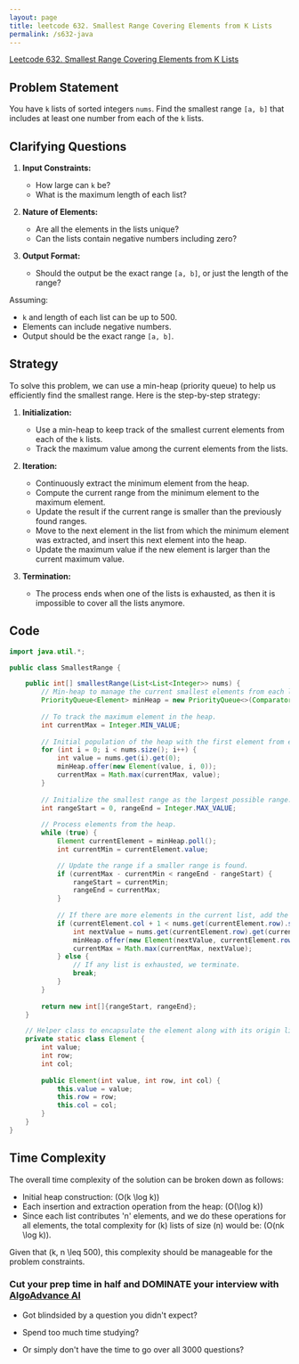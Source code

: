 ```yaml
---
layout: page
title: leetcode 632. Smallest Range Covering Elements from K Lists
permalink: /s632-java
---
```

[Leetcode 632. Smallest Range Covering Elements from K Lists](https://algoadvance.github.io/algoadvance/l632)
## Problem Statement

You have `k` lists of sorted integers `nums`. Find the smallest range `[a, b]` that includes at least one number from each of the `k` lists.

## Clarifying Questions

1. **Input Constraints:**
   - How large can `k` be?
   - What is the maximum length of each list?

2. **Nature of Elements:**
   - Are all the elements in the lists unique?
   - Can the lists contain negative numbers including zero?
   
3. **Output Format:**
   - Should the output be the exact range `[a, b]`, or just the length of the range?

Assuming:
- `k` and length of each list can be up to 500.
- Elements can include negative numbers.
- Output should be the exact range `[a, b]`.

## Strategy

To solve this problem, we can use a min-heap (priority queue) to help us efficiently find the smallest range. Here is the step-by-step strategy:

1. **Initialization:**
   - Use a min-heap to keep track of the smallest current elements from each of the `k` lists.
   - Track the maximum value among the current elements from the lists.

2. **Iteration:**
   - Continuously extract the minimum element from the heap.
   - Compute the current range from the minimum element to the maximum element.
   - Update the result if the current range is smaller than the previously found ranges.
   - Move to the next element in the list from which the minimum element was extracted, and insert this next element into the heap.
   - Update the maximum value if the new element is larger than the current maximum value.

3. **Termination:**
   - The process ends when one of the lists is exhausted, as then it is impossible to cover all the lists anymore.

## Code

```java
import java.util.*;

public class SmallestRange {

    public int[] smallestRange(List<List<Integer>> nums) {
        // Min-heap to manage the current smallest elements from each list.
        PriorityQueue<Element> minHeap = new PriorityQueue<>(Comparator.comparingInt(e -> e.value));
        
        // To track the maximum element in the heap.
        int currentMax = Integer.MIN_VALUE;
        
        // Initial population of the heap with the first element from each list.
        for (int i = 0; i < nums.size(); i++) {
            int value = nums.get(i).get(0);
            minHeap.offer(new Element(value, i, 0));
            currentMax = Math.max(currentMax, value);
        }
        
        // Initialize the smallest range as the largest possible range.
        int rangeStart = 0, rangeEnd = Integer.MAX_VALUE;
        
        // Process elements from the heap.
        while (true) {
            Element currentElement = minHeap.poll();
            int currentMin = currentElement.value;

            // Update the range if a smaller range is found.
            if (currentMax - currentMin < rangeEnd - rangeStart) {
                rangeStart = currentMin;
                rangeEnd = currentMax;
            }
            
            // If there are more elements in the current list, add the next element to the heap.
            if (currentElement.col + 1 < nums.get(currentElement.row).size()) {
                int nextValue = nums.get(currentElement.row).get(currentElement.col + 1);
                minHeap.offer(new Element(nextValue, currentElement.row, currentElement.col + 1));
                currentMax = Math.max(currentMax, nextValue);
            } else {
                // If any list is exhausted, we terminate.
                break;
            }
        }
        
        return new int[]{rangeStart, rangeEnd};
    }

    // Helper class to encapsulate the element along with its origin list and column index.
    private static class Element {
        int value;
        int row;
        int col;
        
        public Element(int value, int row, int col) {
            this.value = value;
            this.row = row;
            this.col = col;
        }
    }
}
```

## Time Complexity

The overall time complexity of the solution can be broken down as follows:
- Initial heap construction: \(O(k \log k)\)
- Each insertion and extraction operation from the heap: \(O(\log k)\)
- Since each list contributes 'n' elements, and we do these operations for all elements,
  the total complexity for \(k\) lists of size \(n\) would be: \(O(nk \log k)\).

Given that \(k, n \leq 500\), this complexity should be manageable for the problem constraints.


### Cut your prep time in half and DOMINATE your interview with [AlgoAdvance AI](https://algoAdvance.com)

- Got blindsided by a question you didn't expect?

- Spend too much time studying?

- Or simply don't have the time to go over all 3000 questions?

